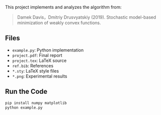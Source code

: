 This project implements and analyzes the algorithm from:

> Damek Davis，Dmitriy Drusvyatskiy (2019). Stochastic model-based minimization of weakly convex functions.

## Files

- `example.py`: Python implementation
- `project.pdf`: Final report
- `project.tex`: LaTeX source
- `ref.bib`: References
- `*.sty`: LaTeX style files
- `*.png`: Experimental results

## Run the Code

```bash
pip install numpy matplotlib
python example.py
